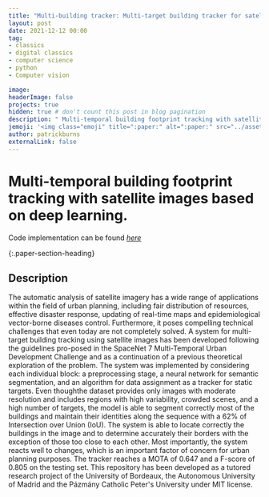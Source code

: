 ```yaml
---
title: "Multi-building tracker: Multi-target building tracker for satellite images using deep learning"
layout: post
date: 2021-12-12 00:00
tag:
- classics
- digital classics
- computer science
- python
- Computer vision

image:
headerImage: false
projects: true
hidden: true # don't count this post in blog pagination
description: " Multi-temporal building footprint tracking with satellite images based on deep learning."
jemoji: '<img class="emoji" title=":paper:" alt=":paper:" src="../assets/images/paper-icon.png" height="20" width="20" align="absmiddle">'
author: patrickburns
externalLink: false
---
```


# Multi-temporal building footprint tracking with satellite images based on deep learning.

Code implementation can be found [*here*](https://github.com/sebasmos/Multi-building-tracker)

{:.paper-section-heading}

## Description
The automatic analysis of satellite imagery has a wide range of applications within the field of urban planning, including fair distribution of resources, effective disaster response, updating of real-time maps and epidemiological vector-borne diseases control. Furthermore, it poses compelling technical challenges that even today are not completely solved. A system for multi-target building tracking using satellite images has been developed following the guidelines pro-posed in the SpaceNet 7 Multi-Temporal Urban Development Challenge and as a continuation of a previous theoretical exploration of the problem. The system was implemented by considering each individual block: a preprocessing stage, a neural network for semantic segmentation, and an algorithm for data assignment as a tracker for static targets. Even thoughthe dataset provides only images with moderate resolution and includes regions with high variability, crowded scenes, and a high number of targets, the model is able to segment correctly most of the buildings and maintain their identities along the sequence with a 62% of Intersection over Union (IoU). The system is able to locate correctly the buildings in the image and to determine accurately their borders with the exception of those too close to each other. Most importantly, the system reacts well to changes, which is an important factor of concern for urban planning purposes. The tracker reaches a MOTA of 0.647 and a F-score of 0.805 on the testing set. This repository has been developed as a tutored research project of the University of Bordeaux, the Autonomous University of Madrid and the Pázmány Catholic Peter's University under MIT license.
